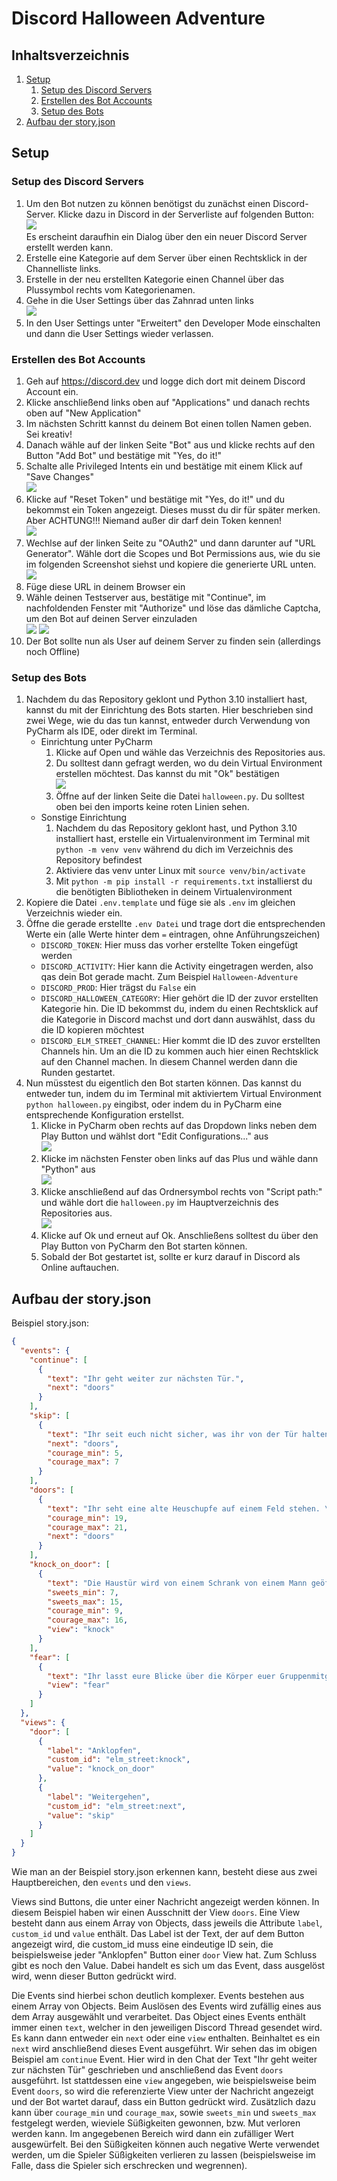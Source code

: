 # Discord Halloween Adventure

## Inhaltsverzeichnis
1. [Setup](#setup)
   1. [Setup des Discord Servers](#setup-des-discord-servers)
   2. [Erstellen des Bot Accounts](#erstellen-des-bot-accounts)
   3. [Setup des Bots](#setup-des-bots)
2. [Aufbau der story.json](#aufbau-der-storyjson)

## Setup
### Setup des Discord Servers
1. Um den Bot nutzen zu können benötigst du zunächst einen Discord-Server. Klicke dazu in Discord in der Serverliste auf folgenden Button:\
![](https://nextcloud.dnns01.dev/index.php/s/JAaA2xQ7LGLn7yC/download/add_server.png)\
Es erscheint daraufhin ein Dialog über den ein neuer Discord Server erstellt werden kann.
2. Erstelle eine Kategorie auf dem Server über einen Rechtsklick in der Channelliste links.
3. Erstelle in der neu erstellten Kategorie einen Channel über das Plussymbol rechts vom Kategorienamen.
4. Gehe in die User Settings über das Zahnrad unten links \
![](https://nextcloud.dnns01.dev/index.php/s/qi3RxD7tPXY8dzN/download/user_settings.png)
5. In den User Settings unter "Erweitert" den Developer Mode einschalten und dann die User Settings wieder verlassen.

### Erstellen des Bot Accounts
1. Geh auf https://discord.dev und logge dich dort mit deinem Discord Account ein. 
2. Klicke anschließend links oben auf "Applications" und danach rechts oben auf "New Application"
3. Im nächsten Schritt kannst du deinem Bot einen tollen Namen geben. Sei kreativ!
4. Danach wähle auf der linken Seite "Bot" aus und klicke rechts auf den Button "Add Bot" und bestätige mit "Yes, do it!"
5. Schalte alle Privileged Intents ein und bestätige mit einem Klick auf "Save Changes" \
![](https://nextcloud.dnns01.dev/index.php/s/ioGB82WLpypy42Y/download/bot_intents.png)
6. Klicke auf "Reset Token" und bestätige mit "Yes, do it!" und du bekommst ein Token angezeigt. Dieses musst du dir für später merken. Aber ACHTUNG!!! Niemand außer dir darf dein Token kennen! \
![](https://nextcloud.dnns01.dev/index.php/s/wfdJf8ALAJTm4dg/download/token.png)
7. Wechlse auf der linken Seite zu "OAuth2" und dann darunter auf "URL Generator". Wähle dort die Scopes und Bot Permissions aus, wie du sie im folgenden Screenshot siehst und kopiere die generierte URL unten.\
![](https://nextcloud.dnns01.dev/index.php/s/sdcqP8NeQYHPqPC/download/scopes_and_permissions.png)
8. Füge diese URL in deinem Browser ein
9. Wähle deinen Testserver aus, bestätige mit "Continue", im nachfoldenden Fenster mit "Authorize" und löse das dämliche Captcha, um den Bot auf deinen Server einzuladen\
![](https://nextcloud.dnns01.dev/index.php/s/zdcomDJTzJCxRQ7/download/add_bot_1.png)
![](https://nextcloud.dnns01.dev/index.php/s/8Jkxr9CCYQcofHt/download/add_bot_2.png)
10. Der Bot sollte nun als User auf deinem Server zu finden sein (allerdings noch Offline)

### Setup des Bots
1. Nachdem du das Repository geklont und Python 3.10 installiert hast, kannst du mit der Einrichtung des Bots starten. Hier beschrieben sind zwei Wege, wie du das tun kannst, entweder durch Verwendung von PyCharm als IDE, oder direkt im Terminal. 
   * Einrichtung unter PyCharm
     1. Klicke auf Open und wähle das Verzeichnis des Repositories aus.
     2. Du solltest dann gefragt werden, wo du dein Virtual Environment erstellen möchtest. Das kannst du mit "Ok" bestätigen \
     ![](https://nextcloud.dnns01.dev/index.php/s/D3mXdS6QDYTgX8x/download/create_venv.png)
     3. Öffne auf der linken Seite die Datei `halloween.py`. Du solltest oben bei den imports keine roten Linien sehen.
   * Sonstige Einrichtung
     1. Nachdem du das Repository geklont hast, und Python 3.10 installiert hast, erstelle ein Virtualenvironment im Terminal mit 
     `python -m venv venv` während du dich im Verzeichnis des Repository befindest
     2. Aktiviere das venv unter Linux mit `source venv/bin/activate`
     3. Mit `python -m pip install -r requirements.txt` installierst du die benötigten Bibliotheken in deinem Virtualenvironment
2. Kopiere die Datei `.env.template` und füge sie als `.env` im gleichen Verzeichnis wieder ein.
3. Öffne die gerade erstellte `.env Datei` und trage dort die entsprechenden Werte ein (alle Werte hinter dem `=` eintragen, ohne Anführungszeichen)
   * `DISCORD_TOKEN`: Hier muss das vorher erstellte Token eingefügt werden
   * `DISCORD_ACTIVITY`: Hier kann die Activity eingetragen werden, also qas dein Bot gerade macht. Zum Beispiel `Halloween-Adventure`
   * `DISCORD_PROD`: Hier trägst du `False` ein
   * `DISCORD_HALLOWEEN_CATEGORY`: Hier gehört die ID der zuvor erstellten Kategorie hin. Die ID bekommst du, indem du einen Rechtsklick auf die Kategorie in Discord machst und dort dann auswählst, dass du die ID kopieren möchtest
   * `DISCORD_ELM_STREET_CHANNEL`: Hier kommt die ID des zuvor erstellten Channels hin. Um an die ID zu kommen auch hier einen Rechtsklick auf den Channel machen. In diesem Channel werden dann die Runden gestartet.
4. Nun müsstest du eigentlich den Bot starten können. Das kannst du entweder tun, indem du im Terminal mit aktiviertem Virtual Environment `python halloween.py` eingibst, oder indem du in PyCharm eine entsprechende Konfiguration erstellst.
   1. Klicke in PyCharm oben rechts auf das Dropdown links neben dem Play Button und wählst dort "Edit Configurations..." aus\
   ![](https://nextcloud.dnns01.dev/index.php/s/z5SddopdK4FL69M/download/edit_config_1.png)
   2. Klicke im nächsten Fenster oben links auf das Plus und wähle dann "Python" aus \
   ![](https://nextcloud.dnns01.dev/index.php/s/ekBNapPGd8w8HDg/download/edit_config_2.png)
   3. Klicke anschließend auf das Ordnersymbol rechts von "Script path:" und wähle dort die `halloween.py` im Hauptverzeichnis des Repositories aus. \
   ![](https://nextcloud.dnns01.dev/index.php/s/ADb4bWXbbGxxYEL/download/edit_config_3.png)
   4. Klicke auf Ok und erneut auf Ok. Anschließens solltest du über den Play Button von PyCharm den Bot starten können.
   5. Sobald der Bot gestartet ist, sollte er kurz darauf in Discord als Online auftauchen. 

## Aufbau der story.json

Beispiel story.json: 

```json
{
  "events": {
    "continue": [
      {
        "text": "Ihr geht weiter zur nächsten Tür.",
        "next": "doors"
      }
    ],
    "skip": [
      {
        "text": "Ihr seit euch nicht sicher, was ihr von der Tür halten sollt und lauft weiter.",
        "next": "doors",
        "courage_min": 5,
        "courage_max": 7
      }
    ],
    "doors": [
      {
        "text": "Ihr seht eine alte Heuschupfe auf einem Feld stehen. \nZwischen den Balken leuchtet der unstete Schein eines offenen Feuers hindurch. \nNach dem Motto: \"Wer nicht wagt, der nicht gewinnt\", macht ihr euch auf den Weg. \nDas höfliche Klopfen an der Tür entfällt, da es keine Tür gibt. \nIhr werft einen Blick ins Innere und euch gefriert das Blut in den Adern. \nAuf dem Boden um ein kleines Feuer sitzen große haarige Gestallten mit riesigen Hörnern und grotesk verzogenen Gesichtern. \nIhr nehmt die Beine in die Hand und rennt los, bloß weg von diesem Ort.",
        "courage_min": 19,
        "courage_max": 21,
        "next": "doors"
      }
    ],
    "knock_on_door": [
      {
        "text": "Die Haustür wird von einem Schrank von einem Mann geöffnet. \nEuer \"Süßes oder Saures\" bleibt euch im Hals stecken, als ihr euer Gegenüber genauer anschaut. Er stützt sich auf eine Axt und sein Hemd hat feuchte rote Flecken. \nEuch verlässt der Mut und ihr lauft weiter, nicht ohne noch schnell in die Schüssel mit Süßigkeiten neben der Tür gegriffen zu haben.",
        "sweets_min": 7,
        "sweets_max": 15,
        "courage_min": 9,
        "courage_max": 16,
        "view": "knock"
      }
    ],
    "fear": [
      {
        "text": "Ihr lasst eure Blicke über die Körper euer Gruppenmitglieder schweifen. Als eure Blicke an den Beinen ankommen und ihr das Schlottern seht merkt Ihr, wie eure Beine nachgeben und Ihr zu boden sinkt. Das Sammeln von Süßigkeiten ist wohl erstmal vorüber.",
        "view": "fear"
      }
    ]
  },
  "views": {
    "door": [
      {
        "label": "Anklopfen",
        "custom_id": "elm_street:knock",
        "value": "knock_on_door"
      },
      {
        "label": "Weitergehen",
        "custom_id": "elm_street:next",
        "value": "skip"
      }
    ]
  }
}
```

Wie man an der Beispiel story.json erkennen kann, besteht diese aus zwei Hauptbereichen, den `events` und den `views`. 

Views sind Buttons, die unter einer Nachricht angezeigt werden können. In diesem Beispiel haben wir einen Ausschnitt der View `doors`. Eine View besteht dann aus einem Array von Objects, dass jeweils die Attribute `label`, `custom_id` und `value` enthält. Das Label ist der Text, der auf dem Button angezeigt wird, die custom_id muss eine eindeutige ID sein, die beispielsweise jeder "Anklopfen" Button einer `door` View hat. Zum Schluss gibt es noch den Value. Dabei handelt es sich um das Event, dass ausgelöst wird, wenn dieser Button gedrückt wird.

Die Events sind hierbei schon deutlich komplexer. Events bestehen aus einem Array von Objects. Beim Auslösen des Events wird zufällig eines aus dem Array ausgewählt und verarbeitet. Das Object eines Events enthält immer einen `text`, welcher in den jeweiligen Discord Thread gesendet wird. Es kann dann entweder ein `next` oder eine `view` enthalten. Beinhaltet es ein `next` wird anschließend dieses Event ausgeführt. Wir sehen das im obigen Beispiel am `continue` Event. Hier wird in den Chat der Text "Ihr geht weiter zur nächsten Tür" geschrieben und anschließend das Event `doors` ausgeführt. Ist stattdessen eine `view` angegeben, wie beispielsweise beim Event `doors`, so wird die referenzierte View unter der Nachricht angezeigt und der Bot wartet darauf, dass ein Button gedrückt wird. Zusätzlich dazu kann über `courage_min` und `courage_max`, sowie `sweets_min` und `sweets_max` festgelegt werden, wieviele Süßigkeiten gewonnen, bzw. Mut verloren werden kann. Im angegebenen Bereich wird dann ein zufälliger Wert ausgewürfelt. Bei den Süßigkeiten können auch negative Werte verwendet werden, um die Spieler Süßigkeiten verlieren zu lassen (beispielsweise im Falle, dass die Spieler sich erschrecken und wegrennen).   